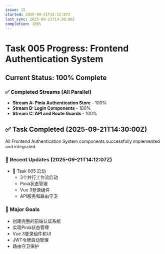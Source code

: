```yaml
---
issue: 15
started: 2025-09-21T14:12:07Z
last_sync: 2025-09-21T14:30:00Z
completion: 100%
---
```


# Task 005 Progress: Frontend Authentication System

## Current Status: 100% Complete

### ✅ Completed Streams (All Parallel)
- **Stream A: Pinia Authentication Store** - 100%
- **Stream B: Login Components** - 100%
- **Stream C: API and Route Guards** - 100%

## ✅ Task Completed (2025-09-21T14:30:00Z)
All Frontend Authentication System components successfully implemented and integrated.

### 📝 Recent Updates (2025-09-21T14:12:07Z)
- 🔄 Task 005 启动
  - 3个并行工作流启动
  - Pinia状态管理
  - Vue 3登录组件
  - API服务和路由守卫

### 🎯 Major Goals
- 创建完整的前端认证系统
- 实现Pinia状态管理
- Vue 3登录组件和UI
- JWT令牌自动管理
- 路由守卫保护